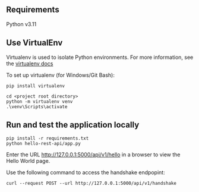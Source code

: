 ## Requirements

Python v3.11

## Use VirtualEnv

Virtualenv is used to isolate Python environments. For more information, see the [virtualenv docs](https://virtualenv.pypa.io/en/stable/)

To set up virtualenv (for Windows/Git Bash):

```
pip install virtualenv

cd <project root directory>
python -m virtualenv venv
.\venv\Scripts\activate
```

## Run and test the application locally

```
pip install -r requirements.txt
python hello-rest-api/app.py
```

Enter the URL http://127.0.0.1:5000/api/v1/hello in a browser to view the Hello World page. 

Use the following command to access the handshake endpopint:

```
curl --request POST --url http://127.0.0.1:5000/api/v1/handshake
```
